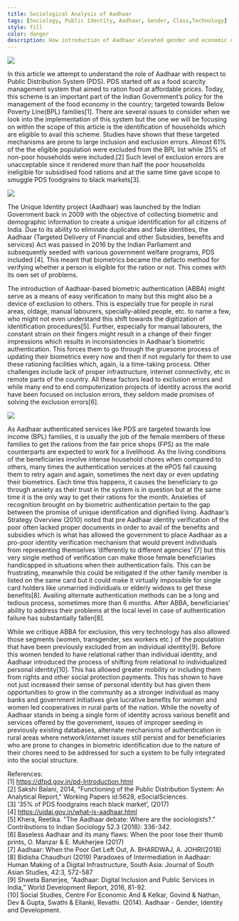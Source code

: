 ```yaml
---
title: Sociological Analysis of Aadhaar
tags: [Sociology, Public Identity, Aadhaar, Gender, Class,Technology]
style: fill
color: danger
description: How introduction of Aadhaar elevated gender and economic disparities
---
```


![](http://cdn.zeebiz.com/hindi/sites/default/files/styles/zeebiz_850x478/public/2021/07/18/59409-uidai.jpg?itok=wBe0WUmo)


In this article we attempt to understand the role of Aadhaar with respect to Public
Distribution System (PDS). PDS started off as a food scarcity management system
that aimed to ration food at affordable prices. Today, this scheme is an important
part of the Indian Government’s policy for the management of the food economy
in the country; targeted towards Below Poverty Line(BPL) families[1]. There are
several issues to consider when we look into the implementation of this system
but the one we will be focusing on within the scope of this article is the
identification of households which are eligible to avail this scheme. Studies have
shown that these targeted mechanisms are prone to large inclusion and
exclusion errors. Almost 61% of the the eligible population were excluded from the
BPL list while 25% of non-poor households were included.[2] Such level of
exclusion errors are unacceptable since it rendered more than half the poor
households ineligible for subsidised food rations and at the same time gave scope
to smuggle PDS foodgrains to black markets[3].


![](https://www.paisabazaar.com/wp-content/uploads/2018/06/Aadhaar-helps-the-government-and-the-citizens-1280x720.jpg) 


The Unique Identity project (Aadhaar) was launched by the Indian Government
back in 2009 with the objective of collecting biometric and demographic
information to create a unique identification for all citizens of India. Due to its
ability to eliminate duplicates and fake identities, the Aadhaar (Targeted Delivery
of Financial and other Subsidies, benefits and services) Act was passed in 2016 by
the Indian Parliament and subsequently seeded with various government welfare
programs, PDS included [4]. This meant that biometrics became the defacto
method for verifying whether a person is eligible for the ration or not. This comes
with its own set of problems.


The introduction of Aadhaar-based biometric authentication (ABBA) might serve
as a means of easy verification to many but this might also be a device of
exclusion to others. This is especially true for people in rural areas, oldage, manual
labourers, specially-abled people, etc. to name a few, who might not even
understand this shift towards the digitization of identification procedures[5].
Further, especially for manual labourers, the constant strain on their fingers
might result in a change of their finger impressions which results in
inconsistencies in Aadhaar’s biometric authentication. This forces them to go
through the gruesome process of updating their biometrics every now and then
if not regularly for them to use these rationing facilities which, again, is a
time-taking process. Other challenges include lack of proper infrastructure,
internet connectivity, etc in remote parts of the country. All these factors lead to
exclusion errors and while many end to end computerization projects of identity
across the world have been focused on inclusion errors, they seldom made
promises of solving the exclusion errors[6].


![](https://www.jagranimages.com/images/03_10_2018-aadhar_18493512.jpg)


As Aadhaar authenticated services like PDS are targeted towards low income
(BPL) families, it is usually the job of the female members of these families to get
the rations from the fair price shops (FPS) as the male counterparts are expected
to work for a livelihood. As the living conditions of the beneficiaries involve intense
household chores when compared to others, many times the authentication
services at the ePOS fail causing them to retry again and again, sometimes the
next day or even updating their biometrics. Each time this happens, it causes the
beneficiary to go through anxiety as their trust in the system is in question but at
the same time it is the only way to get their rations for the month. Anxieties of
recognition brought on by biometric authentication pertain to the gap between
the promise of unique identification and dignified living. Aadhaar’s Strategy
Overview (2010) noted that pre Aadhaar identity verification of the poor often
lacked proper documents in order to avail of the benefits and subsidies which is
what has allowed the government to place Aadhaar as a pro-poor identity
verification mechanism that would prevent individuals from representing
themselves ‘differently to different agencies’ [7] but this very single method of
verification can make those female beneficiaries handicapped in situations when
their authentication fails. This can be frustrating, meanwhile this could be
mitigated if the other family member is listed on the same card but it could make
it virtually impossible for single card holders like unmarried individuals or elderly
widows to get these benefits[8]. Availing alternate authentication methods can
be a long and tedious process, sometimes more than 6 months. After ABBA,
beneficiaries’ ability to address their problems at the local level in case of
authentication failure has substantially fallen[8].


While we critique ABBA for exclusion, this very technology has also allowed those
segments (women, transgender, sex workers etc.) of the population that have
been previously excluded from an individual identity[9]. Before this women
tended to have relational rather than individual identity, and Aadhaar introduced
the process of shifting from relational to individualized personal identity[10]. This
has allowed greater mobility or including them from rights and other social
protection payments. This has shown to have not just increased their sense of
personal identity but has given them opportunities to grow in the community as
a stronger individual as many banks and government initiatives give lucrative
benefits for women and women led cooperatives in rural parts of the nation.
While the novelty of Aadhaar stands in being a single form of identity across
various benefit and services offered by the government, issues of improper
seeding in previously existing databases, alternate mechanisms of authentication
in rural areas where network/internet issues still persist and for beneficiaries who
are prone to changes in biometric identification due to the nature of their chores
need to be addressed for such a system to be fully integrated into the social
structure.



References:<br>
[1] https://dfpd.gov.in/pd-Introduction.html <br>
[2] Sakshi Balani, 2014, "Functioning of the Public Distribution System: An Analytical
Report," Working Papers id:5628, eSocialSciences. <br>
[3] ‘35% of PDS foodgrains reach black market’, (2017) <br>
[4] https://uidai.gov.in/what-is-aadhaar.html <br>
[5] Khera, Reetika. "The Aadhaar debate: Where are the sociologists?." Contributions to
Indian Sociology 52.3 (2018): 336-342. <br>
[6] Baseless Aadhaar and its many flaws: When the poor lose their thumb prints, O. Manzar
& E. Mukherjee (2017) <br>
[7] Aadhaar: When the Poor Get Left Out, A. BHARDWAJ, A. JOHRI(2018) <br>
[8] Bidisha Chaudhuri (2019) Paradoxes of Intermediation in Aadhaar: Human Making of a
Digital Infrastructure, South Asia: Journal of South Asian Studies, 42:3, 572-587 <br>
[9] Shweta Banerjee, “Aadhaar: Digital Inclusion and Public Services in India,” World
Development Report, 2016, 81-92. <br>
[10] Social Studies, Centre For Economic And & Kelkar, Govind & Nathan, Dev & Gupta,
Swathi & Ellanki, Revathi. (2014). Aadhaar - Gender, Identity and Development. <br>

